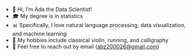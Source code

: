 - 👋 Hi, I’m Ada the Data Scientist!
- 🎓 My degree is in statistics 
- 📊 Specifically, I love natural language processing, data visualization, and machine learning
- 💜 My hobbies include classical violin, running, and calligraphy
- 💬 Feel free to reach out by email (abz200026@gmail.com)

<!---
ada-b-zhang/ada-b-zhang is a ✨ special ✨ repository because its `README.md` (this file) appears on your GitHub profile.
You can click the Preview link to take a look at your changes.
--->
